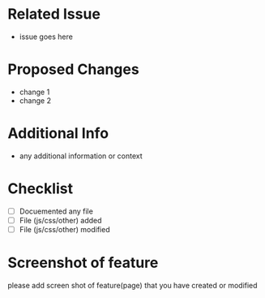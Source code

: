 # Related Issue
- issue goes here

# Proposed Changes
- change 1
- change 2

# Additional Info
- any additional information or context

# Checklist
- [ ] Docuemented any file
- [ ] File (js/css/other) added
- [ ] File (js/css/other) modified

# Screenshot of feature
please add screen shot of feature(page) that you have created or modified
